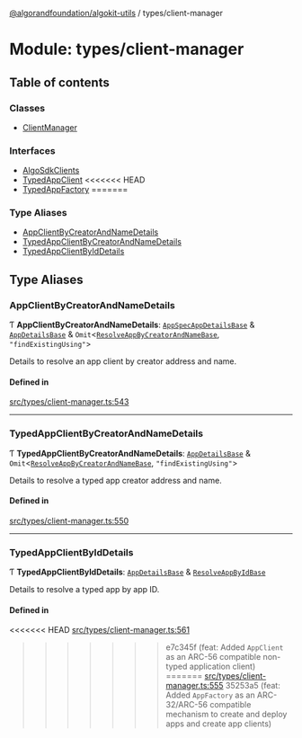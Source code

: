 [@algorandfoundation/algokit-utils](../README.md) / types/client-manager

# Module: types/client-manager

## Table of contents

### Classes

- [ClientManager](../classes/types_client_manager.ClientManager.md)

### Interfaces

- [AlgoSdkClients](../interfaces/types_client_manager.AlgoSdkClients.md)
- [TypedAppClient](../interfaces/types_client_manager.TypedAppClient.md)
<<<<<<< HEAD
- [TypedAppFactory](../interfaces/types_client_manager.TypedAppFactory.md)
=======

### Type Aliases

- [AppClientByCreatorAndNameDetails](types_client_manager.md#appclientbycreatorandnamedetails)
- [TypedAppClientByCreatorAndNameDetails](types_client_manager.md#typedappclientbycreatorandnamedetails)
- [TypedAppClientByIdDetails](types_client_manager.md#typedappclientbyiddetails)

## Type Aliases

### AppClientByCreatorAndNameDetails

Ƭ **AppClientByCreatorAndNameDetails**: [`AppSpecAppDetailsBase`](types_app_client.md#appspecappdetailsbase) & [`AppDetailsBase`](types_app_client.md#appdetailsbase) & `Omit`\<[`ResolveAppByCreatorAndNameBase`](types_app_client.md#resolveappbycreatorandnamebase), ``"findExistingUsing"``\>

Details to resolve an app client by creator address and name.

#### Defined in

[src/types/client-manager.ts:543](https://github.com/algorandfoundation/algokit-utils-ts/blob/main/src/types/client-manager.ts#L543)

___

### TypedAppClientByCreatorAndNameDetails

Ƭ **TypedAppClientByCreatorAndNameDetails**: [`AppDetailsBase`](types_app_client.md#appdetailsbase) & `Omit`\<[`ResolveAppByCreatorAndNameBase`](types_app_client.md#resolveappbycreatorandnamebase), ``"findExistingUsing"``\>

Details to resolve a typed app creator address and name.

#### Defined in

[src/types/client-manager.ts:550](https://github.com/algorandfoundation/algokit-utils-ts/blob/main/src/types/client-manager.ts#L550)

___

### TypedAppClientByIdDetails

Ƭ **TypedAppClientByIdDetails**: [`AppDetailsBase`](types_app_client.md#appdetailsbase) & [`ResolveAppByIdBase`](../interfaces/types_app_client.ResolveAppByIdBase.md)

Details to resolve a typed app by app ID.

#### Defined in

<<<<<<< HEAD
[src/types/client-manager.ts:561](https://github.com/algorandfoundation/algokit-utils-ts/blob/main/src/types/client-manager.ts#L561)
>>>>>>> e7c345f (feat: Added `AppClient` as an ARC-56 compatible non-typed application client)
=======
[src/types/client-manager.ts:555](https://github.com/algorandfoundation/algokit-utils-ts/blob/main/src/types/client-manager.ts#L555)
>>>>>>> 35253a5 (feat: Added `AppFactory` as an ARC-32/ARC-56 compatible mechanism to create and deploy apps and create app clients)
